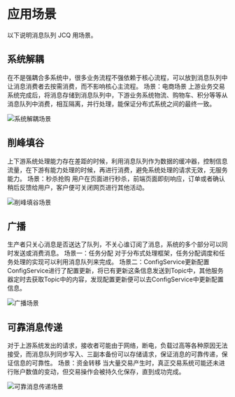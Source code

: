 # 应用场景

以下说明消息队列 JCQ 用场景。

## 系统解耦
在不是强耦合多系统中，很多业务流程不强依赖于核心流程，可以放到消息队列中让消息消费者去按需消费，而不影响核心主流程。
场景：电商场景
上游业务交易系统完成后，将消息存储到消息队列中，下游业务系统物流、购物车、积分等等从消息队列中消费，相互隔离，并行处理，能保证分布式系统之间的最终一致。

![系统解耦场景](https://github.com/jdcloudcom/cn/blob/edit/image/Internet-Middleware/Message-Queue/系统解耦-01.png)

## 削峰填谷
上下游系统处理能力存在差距的时候，利用消息队列作为数据的缓冲器，控制信息流量，在下游有能力处理的时候，再进行消费，避免系统处理的请求无效，无服务能力。
场景：秒杀抢购
用户在页面进行秒杀，前端页面即刻响应，订单或者确认稍后反馈给用户，客户便可关闭网页进行其他活动。

![削峰填谷场景](https://github.com/jdcloudcom/cn/blob/edit/image/Internet-Middleware/Message-Queue/削峰填谷-02.png)

## 广播
生产者只关心消息是否送达了队列，不关心谁订阅了消息，系统的多个部分可以同时发送或消费消息。
场景一：任务分配
对于分布式处理框架，任务分配调度和任务处理的实现可以利用消息队列来完成。
场景二：ConfigService更新配置
ConfigService进行了配置更新，将已有更新这条信息发送到Topic中，其他服务器定时去获取Topic中的内容，发现配置更新便可以去ConfigService中更新配置信息。

![广播场景](https://github.com/jdcloudcom/cn/blob/edit/image/Internet-Middleware/Message-Queue/广播-03.png)

## 可靠消息传递
对于上游系统发出的请求，接收者可能由于网络，断电，负载过高等各种原因无法接受，而消息队列同步写入、三副本备份可以存储请求，保证消息的可靠传递，保证信息的可靠性。
场景：资金转移
当大量交易产生时，真正交易系统可能还未进行账户数值的变动，但交易操作会被持久化保存，直到成功完成。

![可靠消息传递场景](https://github.com/jdcloudcom/cn/blob/edit/image/Internet-Middleware/Message-Queue/可靠消息传递-04.png)

